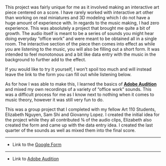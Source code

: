 This project was fairly unique for me as it involved making an interactive art piece centered on a score. I have rarely worked with interactive art other than working on real miniatures and 3D modeling which I do not have a huge amount of experience with. In regards to the music making, I had zero experience. This was absolutely a project that brought me quite a bit of growth. The audio itself is meant to be a series of sounds you might hear doing everyday “office work” and were meant to be obtained all in a single room. The interactive section of the piece then comes into effect as while you are listening to the music, you will also be filling out a short form. It was intended to feel monotonous and a bit like data entry with the music in the background to further add to the effect.

If you would like to try it yourself, I won’t spoil too much and will instead leave the link to the form you can fill out while listening below.

As for how I was able to make this, I learned the basics of **[Adobe Audition](https://www.adobe.com/products/audition.html)** and mixed my own recordings of a variety of “office work” sounds. This was a difficult process for me as I know next to nothing when it comes to music theory, however it was still very fun to do.

This was a group project that I completed with my fellow Art 110 Students, Elizabeth Nguyen, Sam Shi and Giovanny Lopez. I created the initial idea for the project while they all contributed ¾ of the audio clips, Elizabeth also created the form and came up with the data entry idea. I created the last quarter of the sounds as well as mixed them into the final score.

---

- Link to the [Google Form](https://docs.google.com/forms/d/e/1FAIpQLSdFSRQy_8Hgpf_C6sL0vhM9aBIjIDpgtYsIBlK6YbZfrvoFVg/viewform)

---

- Link to [Adobe Audition](https://www.adobe.com/products/audition.html)
